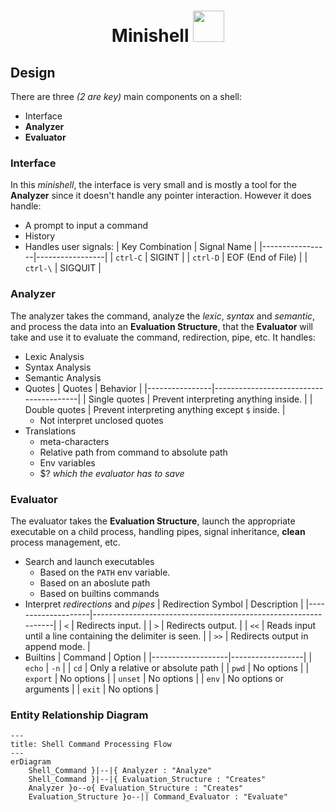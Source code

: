 <h1 align="center">
	Minishell
  <img src = "https://github.com/3lsy/minishell/assets/107457733/c2439028-cac0-4b1a-aad3-74a5e8d23f42" width = 50> 
</h1>

## Design
There are three *(2 are key)* main components on a shell:
- Interface
- **Analyzer**
- **Evaluator**

### Interface
In this *minishell*, the interface is very small and is mostly a tool for the **Analyzer** since it doesn't handle any pointer interaction.
However it does handle:
- A prompt to input a command
- History
- Handles user signals:
  | Key Combination | Signal Name     |
  |-----------------|-----------------|
  | `ctrl-C`        | SIGINT          |
  | `ctrl-D`        | EOF (End of File) |
  | `ctrl-\`        | SIGQUIT         |

### Analyzer
The analyzer takes the command, analyze the *lexic*, *syntax* and *semantic*, and process the data into an **Evaluation Structure**, that the **Evaluator** will take and use it to evaluate the command, redirection, pipe, etc.
It handles:
- Lexic Analysis
- Syntax Analysis
- Semantic Analysis
- Quotes
  | Quotes         | Behavior                               |
  |----------------|----------------------------------------|
  | Single quotes  | Prevent interpreting anything inside.  |
  | Double quotes  | Prevent interpreting anything except `$` inside. |
  - Not interpret unclosed quotes
- Translations
  - meta-characters
  - Relative path from command to absolute path
  - Env variables
  - $? *which the evaluator has to save*

### Evaluator
The evaluator takes the **Evaluation Structure**, launch the appropriate executable on a child process, handling pipes, signal inheritance, **clean** process management, etc.
- Search and launch executables
  - Based on the `PATH` env variable.
  - Based on an aboslute path
  - Based on builtins commands
- Interpret *redirections* and *pipes*
  | Redirection Symbol | Description                                                    |
  |--------------------|----------------------------------------------------------------|
  | `<`                | Redirects input.                                               |
  | `>`                | Redirects output.                                              |
  | `<<`               | Reads input until a line containing the delimiter is seen.     |
  | `>>`               | Redirects output in append mode.                               |
- Builtins
  | Command           | Option           |
  |-------------------|------------------|
  | `echo`            | `-n`             |
  | `cd`              | Only a relative or absolute path |
  | `pwd`             | No options        |
  | `export`          | No options        |
  | `unset`           | No options        |
  | `env`             | No options or arguments |
  | `exit`            | No options        |

### Entity Relationship Diagram

```mermaid
---
title: Shell Command Processing Flow
---
erDiagram
    Shell_Command }|--|{ Analyzer : "Analyze"
    Shell_Command }|--|{ Evaluation_Structure : "Creates"
    Analyzer }o--o{ Evaluation_Structure : "Creates"
    Evaluation_Structure }o--|| Command_Evaluator : "Evaluate"
```
